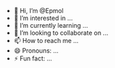 - 👋 Hi, I’m @Epmol
- 👀 I’m interested in ...
- 🌱 I’m currently learning ...
- 💞️ I’m looking to collaborate on ...
- 📫 How to reach me ...
- 😄 Pronouns: ...
- ⚡ Fun fact: ...

<!---
Epmol/Epmol is a ✨ special ✨ repository because its `README.md` (this file) appears on your GitHub profile.
You can click the Preview link to take a look at your changes.
--->

